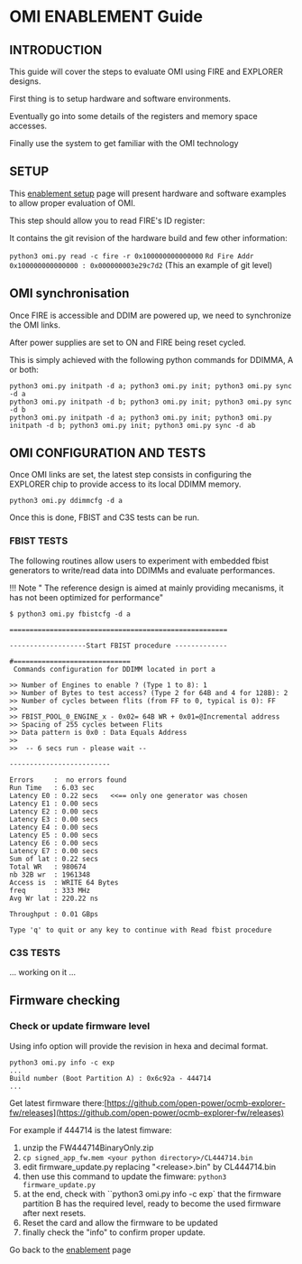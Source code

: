 # OMI ENABLEMENT Guide

## INTRODUCTION

This guide will cover the steps to evaluate OMI using FIRE and EXPLORER designs.

First thing is to setup hardware and software environments.

Eventually go into some details of the registers and memory space accesses.

Finally use the system to get familiar with the OMI technology

## SETUP

This [enablement setup](./enablement_setup.md) page will present hardware and software examples to allow proper evaluation of OMI.

This step should allow you to read FIRE's ID register:

It contains the git revision of the hardware build and few other information:

`python3 omi.py read -c fire -r 0x100000000000000`
`Rd Fire Addr 0x100000000000000 : 0x000000003e29c7d2`       (This an example of git level)

## OMI synchronisation

Once FIRE is accessible and DDIM are powered up, we need to synchronize the OMI links.

After power supplies are set to ON and FIRE being reset cycled.

This is simply achieved with the following python commands for DDIMMA, A or both:

```
python3 omi.py initpath -d a; python3 omi.py init; python3 omi.py sync -d a
python3 omi.py initpath -d b; python3 omi.py init; python3 omi.py sync -d b
python3 omi.py initpath -d a; python3 omi.py init; python3 omi.py initpath -d b; python3 omi.py init; python3 omi.py sync -d ab
```

## OMI CONFIGURATION AND TESTS

Once OMI links are set, the latest step consists in configuring the EXPLORER chip to provide access to its local DDIMM memory.

```
python3 omi.py ddimmcfg -d a
```

Once this is done, FBIST and C3S tests can be run.

### FBIST TESTS

The following routines allow users to experiment with embedded fbist generators to write/read data into DDIMMs and evaluate performances.

!!! Note    " The reference design is aimed at mainly providing mecanisms, it has not been optimized for performance"

```
$ python3 omi.py fbistcfg -d a

======================================================

-------------------Start FBIST procedure -------------

#=============================
 Commands configuration for DDIMM located in port a

>> Number of Engines to enable ? (Type 1 to 8): 1
>> Number of Bytes to test access? (Type 2 for 64B and 4 for 128B): 2
>> Number of cycles between flits (from FF to 0, typical is 0): FF
>>                                                    
>> FBIST_POOL_0_ENGINE_x - 0x02= 64B WR + 0x01=@Incremental address
>> Spacing of 255 cycles between Flits
>> Data pattern is 0x0 : Data Equals Address
>>                                                    
>>  -- 6 secs run - please wait --

-------------------------

Errors     :  no errors found 
Run Time   : 6.03 sec
Latency E0 : 0.22 secs   <<== only one generator was chosen
Latency E1 : 0.00 secs
Latency E2 : 0.00 secs
Latency E3 : 0.00 secs
Latency E4 : 0.00 secs
Latency E5 : 0.00 secs
Latency E6 : 0.00 secs
Latency E7 : 0.00 secs
Sum of lat : 0.22 secs
Total WR   : 980674
nb 32B wr  : 1961348
Access is  : WRITE 64 Bytes
freq       : 333 MHz
Avg Wr lat : 220.22 ns

Throughput : 0.01 GBps

Type 'q' to quit or any key to continue with Read fbist procedure
```



### C3S TESTS

... working on it ...

## Firmware checking

### Check or update firmware level 

Using info option will provide the revision in hexa and decimal format.

```
python3 omi.py info -c exp
...
Build number (Boot Partition A) : 0x6c92a - 444714
...
```

Get latest firmware there:[https://github.com/open-power/ocmb-explorer-fw/releases](https://github.com/open-power/ocmb-explorer-fw/releases)

[https://github.com/open-power/ocmb-explorer-fw/releases]: (https://github.com/open-power/ocmb-explorer-fw/releases)

For example if 444714 is the latest fimware:

1. unzip the FW444714BinaryOnly.zip
2. `cp signed_app_fw.mem <your python directory>/CL444714.bin`
3. edit firmware_update.py replacing "<release\>.bin" by CL444714.bin
4. then use this command  to update the fimware: `python3 firmware_update.py`
5. at the end, check with ``python3 omi.py info -c exp` that the firmware partition B has the required level, ready to become the used firmware after next resets.
6. Reset the card and allow the firmware to be updated
7. finally check the "info" to confirm proper update.



Go back to the [enablement](./enablement.md) page